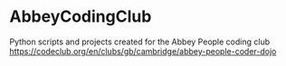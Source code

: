 # AbbeyCodingClub

Python scripts and projects created for the Abbey People coding club
https://codeclub.org/en/clubs/gb/cambridge/abbey-people-coder-dojo
